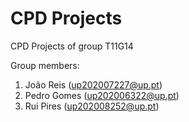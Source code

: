 # CPD Projects

CPD Projects of group T11G14

Group members:

1. João Reis (up202007227@up.pt)
2. Pedro Gomes (up202006322@up.pt)
3. Rui Pires (up202008252@up.pt)
